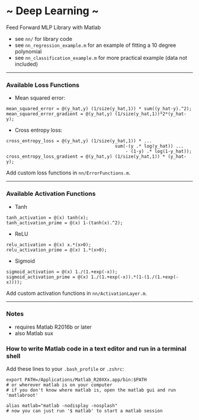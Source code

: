 # ~ Deep Learning ~
Feed Forward MLP Library with Matlab

* see `nn/` for library code
* see `nn_regression_example.m` for an example of fitting a 10 degree polynomial
* see `nn_classification_example.m` for more practical example (data not included)

---

### Available Loss Functions
* Mean squared error: 
```
mean_squared_error = @(y_hat,y) (1/size(y_hat,1)) * sum((y_hat-y).^2);
mean_squared_error_gradient = @(y_hat,y) (1/size(y_hat,1))*2*(y_hat-y);
```

* Cross entropy loss: 
```
cross_entropy_loss = @(y_hat,y) (1/size(y_hat,1)) * ...
                                         sum(-(y .* log(y_hat)) ...
                                             - (1-y) .* log(1-y_hat));
cross_entropy_loss_gradient = @(y_hat,y) (1/size(y_hat,1)) * (y_hat-y);
```

Add custom loss functions in `nn/ErrorFunctions.m`.

---

### Available Activation Functions
* Tanh
```
tanh_activation = @(x) tanh(x);
tanh_activation_prime = @(x) 1-(tanh(x).^2);
```
* ReLU
```
relu_activation = @(x) x.*(x>0);
relu_activation_prime = @(x) 1.*(x>0);
```
* Sigmoid
```
sigmoid_activation = @(x) 1./(1.+exp(-x));
sigmoid_activation_prime = @(x) 1./(1.+exp(-x)).*(1-(1./(1.+exp(-x))));
```

Add custom activation functions in `nn/ActivationLayer.m`.

---

### Notes
* requires Matlab R2016b or later
* also Matlab sux

### How to write Matlab code in a text editor and run in a terminal shell

Add these lines to your `.bash_profile` or `.zshrc`:
```
export PATH=/Applications/Matlab_R20XXx.app/bin:$PATH
# or wherever matlab is on your computer
# if you don't know where matlab is, open the matlab gui and run 'matlabroot'

alias matlab="matlab -nodisplay -nosplash"
# now you can just run '$ matlab' to start a matlab session
```
